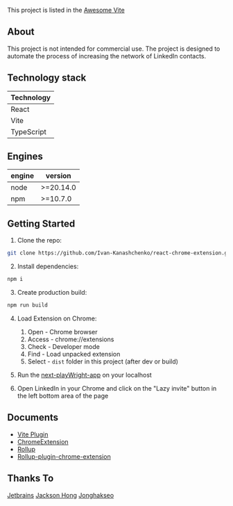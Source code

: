 This project is listed in the [Awesome Vite](https://github.com/vitejs/awesome-vite)

## About

This project is not intended for commercial use. The project is designed to automate the process of increasing the network of LinkedIn contacts.

## Technology stack

| Technology |
| ---------- |
| React      |
| Vite       |
| TypeScript |

## Engines

| engine | version   |
| ------ | --------- |
| node   | >=20.14.0 |
| npm    | >=10.7.0  |

## Getting Started

1. Clone the repo:

```bash
git clone https://github.com/Ivan-Kanashchenko/react-chrome-extension.git
```

2. Install dependencies:

```bash
npm i
```

3. Create production build:

```bash
npm run build
```

4. Load Extension on Chrome:

   1. Open - Chrome browser
   2. Access - chrome://extensions
   3. Check - Developer mode
   4. Find - Load unpacked extension
   5. Select - `dist` folder in this project (after dev or build)

5. Run the [next-playWright-app](https://github.com/Ivan-Kanashchenko/next-playwright-app.git) on your localhost

6. Open LinkedIn in your Chrome and click on the "Lazy invite" button in the left bottom area of the page

## Documents

- [Vite Plugin](https://vitejs.dev/guide/api-plugin.html)
- [ChromeExtension](https://developer.chrome.com/docs/extensions/mv3/)
- [Rollup](https://rollupjs.org/guide/en/)
- [Rollup-plugin-chrome-extension](https://www.extend-chrome.dev/rollup-plugin)

## Thanks To

[Jetbrains](https://jb.gg/OpenSourceSupport)
[Jackson Hong](https://www.linkedin.com/in/j-acks0n/)
[Jonghakseo](https://nookpi.tistory.com/)
